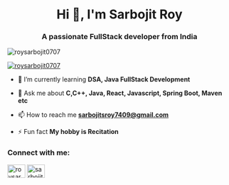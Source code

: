 <h1 align="center">Hi 👋, I'm Sarbojit Roy</h1>
<h3 align="center">A passionate FullStack developer from India</h3>

<p align="left"> <img src="https://komarev.com/ghpvc/?username=roysarbojit0707&label=Profile%20views&color=0e75b6&style=flat" alt="roysarbojit0707" /> </p>

<p align="left"> <a href="https://github.com/ryo-ma/github-profile-trophy"><img src="https://github-profile-trophy.vercel.app/?username=roysarbojit0707" alt="roysarbojit0707" /></a> </p>

- 🌱 I’m currently learning **DSA, Java FullStack Development**

- 💬 Ask me about **C,C++, Java, React, Javascript, Spring Boot, Maven etc**

- 📫 How to reach me **sarbojitsroy7409@gmail.com**

- ⚡ Fun fact **My hobby is Recitation**

<h3 align="left">Connect with me:</h3>
<p align="left">
<a href="https://twitter.com/roysarbojit" target="blank"><img align="center" src="https://raw.githubusercontent.com/rahuldkjain/github-profile-readme-generator/master/src/images/icons/Social/twitter.svg" alt="roysarbojit" height="30" width="40" /></a>
<a href="https://linkedin.com/in/sarbojit roy" target="blank"><img align="center" src="https://raw.githubusercontent.com/rahuldkjain/github-profile-readme-generator/master/src/images/icons/Social/linked-in-alt.svg" alt="sarbojit roy" height="30" width="40" /></a>
</p>





